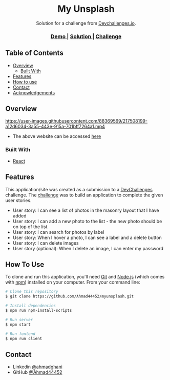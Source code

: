 <!-- Please update value in the {}  -->

<h1 align="center">My Unsplash</h1>

<div align="center">
   Solution for a challenge from  <a href="http://devchallenges.io" target="_blank">Devchallenges.io</a>.
</div>

<div align="center">
  <h3>
    <a href="https://myunsplash-dev.netlify.app/">
      Demo
    </a>
    <span> | </span>
    <a href="https://github.com/Ahmad44452/myunsplash">
      Solution
    </a>
    <span> | </span>
    <a href="https://devchallenges.io/challenges/rYyhwJAxMfES5jNQ9YsP">
      Challenge
    </a>
  </h3>
</div>

<!-- TABLE OF CONTENTS -->

## Table of Contents

- [Overview](#overview)
  - [Built With](#built-with)
- [Features](#features)
- [How to use](#how-to-use)
- [Contact](#contact)
- [Acknowledgements](#acknowledgements)

<!-- OVERVIEW -->

## Overview



https://user-images.githubusercontent.com/88369569/217508199-a12d6034-3a55-443e-915a-701bff7264a1.mp4



- The above website can be accessed [here](https://myunsplash-dev.netlify.app/)

### Built With

<!-- This section should list any major frameworks that you built your project using. Here are a few examples.-->

- [React](https://reactjs.org/)

## Features

<!-- List the features of your application or follow the template. Don't share the figma file here :) -->

This application/site was created as a submission to a [DevChallenges](https://devchallenges.io/challenges) challenge. The [challenge](https://devchallenges.io/challenges/rYyhwJAxMfES5jNQ9YsP) was to build an application to complete the given user stories.

- User story: I can see a list of photos in the masonry layout that I have added
- User story: I can add a new photo to the list - the new photo should be on top of the list
- User story: I can search for photos by label
- User story: When I hover a photo, I can see a label and a delete button
- User story: I can delete images
- User story (optional): When I delete an image, I can enter my password

## How To Use

<!-- Example: -->

To clone and run this application, you'll need [Git](https://git-scm.com) and [Node.js](https://nodejs.org/en/download/) (which comes with [npm](http://npmjs.com)) installed on your computer. From your command line:

```bash
# Clone this repository
$ git clone https://github.com/Ahmad44452/myunsplash.git

# Install dependencies
$ npm run npm-install-scripts

# Run server
$ npm start

# Run fontend
$ npm run client
```

## Contact

- Linkedin [@ahmadghani](https://www.linkedin.com/in/ahmadghani/)
- GitHub [@Ahmad44452](https://github.com/Ahmad44452)
